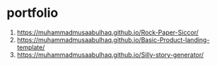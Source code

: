 # portfolio

1. https://muhammadmusaabulhaq.github.io/Rock-Paper-Siccor/
2. https://muhammadmusaabulhaq.github.io/Basic-Product-landing-template/
3. https://muhammadmusaabulhaq.github.io/Silly-story-generator/
